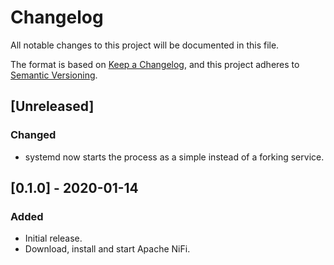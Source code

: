 # Changelog

All notable changes to this project will be documented in this file.

The format is based on [Keep a Changelog](https://keepachangelog.com/en/1.0.0/),
and this project adheres to [Semantic Versioning](https://semver.org/spec/v2.0.0.html).

## [Unreleased]

### Changed
- systemd now starts the process as a simple instead of a forking
  service.

## [0.1.0] - 2020-01-14
### Added
- Initial release.
- Download, install and start Apache NiFi.

